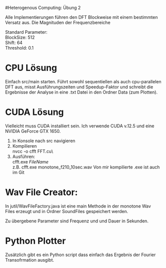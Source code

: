 #Heterogenous Computing: Übung 2

Alle Implementierungen führen den DFT Blockweise mit einem bestimmten Versatz aus. Die Magnituden der Frequenzbereiche 

Standard Parameter:\
BlockSize: 512\
Shift: 64\
Threshold: 0.1

# CPU Lösung
Einfach src/main starten. Führt sowohl sequentiellen als auch cpu-parallelen DFT aus, misst Ausführungszeiten und 
Speedup-Faktor und schreibt die Ergebnisse der Analyse in eine .txt Datei in den Ordner Data (zum Plotten).

# CUDA Lösung
Vielleicht muss CUDA installiert sein. Ich verwende CUDA v.12.5 und eine NVIDIA GeForce GTX 1650.

1. In Konsole nach src navigieren
2. Kompilieren\
nvcc -o cfft FFT.cu\
3. Ausführen:\
cfft.exe *FileName* \
z.B. cfft.exe monotone_f210_10sec.wav
Von mir kompilierte .exe ist auch im Git

# Wav File Creator:
In jutil/WavFileFactory.java ist eine main Methode in der monotone Wav Files erzeugt und in Ordner SoundFiles gespeichert werden.

Zu übergebene Parameter sind Frequenz und und Dauer in Sekunden. 

# Python Plotter
Zusätzlich gibt es ein Python script dass einfach das Ergebnis der Fourier Transofrmation ausgibt.